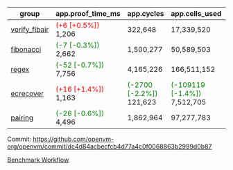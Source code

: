 | group | app.proof_time_ms | app.cycles | app.cells_used | leaf.proof_time_ms | leaf.cycles | leaf.cells_used |
| -- | -- | -- | -- | -- | -- | -- |
| [verify_fibair](https://github.com/openvm-org/openvm/blob/benchmark-results/benchmarks/verify_fibair-dc4d84acbecfcb4d77a4c0f0068863b2999d0b87.md) |<span style='color: red'>(+6 [+0.5%])</span> 1,206 |  322,648 |  17,339,520 |- | - | - |
| [fibonacci](https://github.com/openvm-org/openvm/blob/benchmark-results/benchmarks/fibonacci-dc4d84acbecfcb4d77a4c0f0068863b2999d0b87.md) |<span style='color: green'>(-7 [-0.3%])</span> 2,662 |  1,500,277 |  50,589,503 |<span style='color: red'>(+8 [+0.2%])</span> 3,636 |  1,248,053 |  69,834,138 |
| [regex](https://github.com/openvm-org/openvm/blob/benchmark-results/benchmarks/regex-dc4d84acbecfcb4d77a4c0f0068863b2999d0b87.md) |<span style='color: green'>(-52 [-0.7%])</span> 7,756 |  4,165,226 |  166,511,152 |<span style='color: green'>(-22 [-0.2%])</span> 13,985 |  3,951,520 |  303,656,482 |
| [ecrecover](https://github.com/openvm-org/openvm/blob/benchmark-results/benchmarks/ecrecover-dc4d84acbecfcb4d77a4c0f0068863b2999d0b87.md) |<span style='color: red'>(+16 [+1.4%])</span> 1,163 | <span style='color: green'>(-2700 [-2.2%])</span> 121,623 | <span style='color: green'>(-109119 [-1.4%])</span> 7,512,705 |<span style='color: red'>(+168 [+1.4%])</span> 11,802 |  3,012,516 |  245,012,535 |
| [pairing](https://github.com/openvm-org/openvm/blob/benchmark-results/benchmarks/pairing-dc4d84acbecfcb4d77a4c0f0068863b2999d0b87.md) |<span style='color: green'>(-26 [-0.6%])</span> 4,496 |  1,862,964 |  97,277,783 |<span style='color: red'>(+31 [+0.4%])</span> 8,705 |  2,574,466 |  205,524,578 |


Commit: https://github.com/openvm-org/openvm/commit/dc4d84acbecfcb4d77a4c0f0068863b2999d0b87

[Benchmark Workflow](https://github.com/openvm-org/openvm/actions/runs/15692713800)
